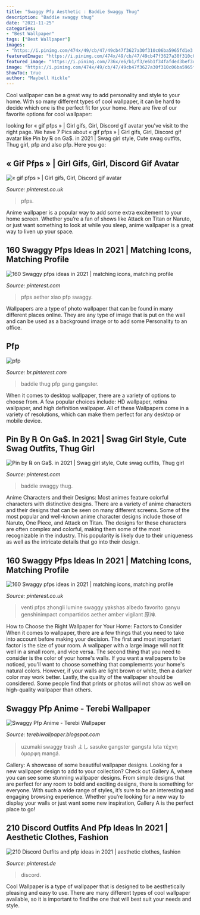 ```yaml
---
title: "Swaggy Pfp Aesthetic : Baddie Swaggy Thug"
description: "Baddie swaggy thug"
date: "2021-11-25"
categories:
- "Best Wallpaper"
tags: ["Best Wallpaper"]
images:
- "https://i.pinimg.com/474x/49/cb/47/49cb47f3627a30f310c06ba5965fd1e3.jpg"
featuredImage: "https://i.pinimg.com/474x/49/cb/47/49cb47f3627a30f310c06ba5965fd1e3.jpg"
featured_image: "https://i.pinimg.com/736x/e6/b1/f3/e6b1f34fafded3bef3dd0bc48bcafd38.jpg"
image: "https://i.pinimg.com/474x/49/cb/47/49cb47f3627a30f310c06ba5965fd1e3.jpg"
ShowToc: true
author: "Maybell Hickle"
---
```



Cool wallpaper can be a great way to add personality and style to your home. With so many different types of cool wallpaper, it can be hard to decide which one is the perfect fit for your home. Here are five of our favorite options for cool wallpaper: 

	

		
looking for « gif pfps » | Girl gifs, Girl, Discord gif avatar you've visit to the right page. We have 7 Pics about « gif pfps » | Girl gifs, Girl, Discord gif avatar like Pin by ℞ on Ga$. in 2021 | Swag girl style, Cute swag outfits, Thug girl, pfp and also pfp. Here you go:
		
    
## « Gif Pfps » | Girl Gifs, Girl, Discord Gif Avatar

<img loading=lazy src="https://i.pinimg.com/736x/a6/31/bf/a631bf579d166d13f570edfb61465194.jpg" onerror="this.onerror=null;this.src='https://tse2.mm.bing.net/th?id=OIP.jhew-2_5jRt7E90TSfsCtAHaJh&amp;pid=15.1';" alt="« gif pfps » | Girl gifs, Girl, Discord gif avatar">

_Source: pinterest.co.uk_

>pfps. 

	

Anime wallpaper is a popular way to add some extra excitement to your home screen. Whether you’re a fan of shows like Attack on Titan or Naruto, or just want something to look at while you sleep, anime wallpaper is a great way to liven up your space.

    
## 160 Swaggy Pfps Ideas In 2021 | Matching Icons, Matching Profile

<img loading=lazy src="https://i.pinimg.com/474x/ed/e5/90/ede590111012d84e24a905923b06383c.jpg" onerror="this.onerror=null;this.src='https://tse1.mm.bing.net/th?id=OIP.KCxFlT5ZXc2WVlPqWUjOfgAAAA&amp;pid=15.1';" alt="160 Swaggy pfps ideas in 2021 | matching icons, matching profile">

_Source: pinterest.com_

>pfps aether xiao pfp swaggy. 

	



Wallpapers are a type of photo wallpaper that can be found in many different places online. They are any type of image that is put on the wall and can be used as a background image or to add some Personality to an office.

    
## Pfp

<img loading=lazy src="https://i.pinimg.com/736x/e6/b1/f3/e6b1f34fafded3bef3dd0bc48bcafd38.jpg" onerror="this.onerror=null;this.src='https://tse1.mm.bing.net/th?id=OIP.IqnuWMVH-8kGblAuJTWHiQHaMG&amp;pid=15.1';" alt="pfp">

_Source: br.pinterest.com_

>baddie thug pfp gang gangster. 

	

When it comes to desktop wallpaper, there are a variety of options to choose from. A few popular choices include: HD wallpaper, retina wallpaper, and high definition wallpaper. All of these Wallpapers come in a variety of resolutions, which can make them perfect for any desktop or mobile device. 

    
## Pin By ℞ On Ga$. In 2021 | Swag Girl Style, Cute Swag Outfits, Thug Girl

<img loading=lazy src="https://i.pinimg.com/originals/b7/bc/61/b7bc619944b1bf6a6ded80294b2acb04.jpg" onerror="this.onerror=null;this.src='https://tse4.mm.bing.net/th?id=OIP.6MmPGH32M3yhzyfXjQCdeQHaMB&amp;pid=15.1';" alt="Pin by ℞ on Ga$. in 2021 | Swag girl style, Cute swag outfits, Thug girl">

_Source: pinterest.com_

>baddie swaggy thug. 

	

Anime Characters and their Designs: Most animes feature colorful characters with distinctive designs.
There are a variety of anime characters and their designs that can be seen on many different screens. Some of the most popular and well-known anime character designs include those of Naruto, One Piece, and Attack on Titan. The designs for these characters are often complex and colorful, making them some of the most recognizable in the industry. This popularity is likely due to their uniqueness as well as the intricate details that go into their design.

    
## 160 Swaggy Pfps Ideas In 2021 | Matching Icons, Matching Profile

<img loading=lazy src="https://i.pinimg.com/474x/49/cb/47/49cb47f3627a30f310c06ba5965fd1e3.jpg" onerror="this.onerror=null;this.src='https://tse2.mm.bing.net/th?id=OIP.gqyALPZBxL_a_nJXcbgUXwAAAA&amp;pid=15.1';" alt="160 Swaggy pfps ideas in 2021 | matching icons, matching profile">

_Source: pinterest.co.uk_

>venti pfps zhongli lumine swaggy yakshas albedo favorito ganyu genshinimpact compartidos aether amber vigilant 原神. 

	

How to Choose the Right Wallpaper for Your Home: Factors to Consider
When it comes to wallpaper, there are a few things that you need to take into account before making your decision. The first and most important factor is the size of your room. A wallpaper with a large image will not fit well in a small room, and vice versa. 
The second thing that you need to consider is the color of your home's walls. If you want a wallpapers to be noticed, you'll want to choose something that complements your home's natural colors. However, if your walls are light brown or white, then a darker color may work better. 
Lastly, the quality of the wallpaper should be considered. Some people find that prints or photos will not show as well on high-quality wallpaper than others.

    
## Swaggy Pfp Anime - Terebi Wallpaper

<img loading=lazy src="https://wallpapercave.com/wp/wp5827944.jpg" onerror="this.onerror=null;this.src='https://tse1.mm.bing.net/th?id=OIP.g60YimtrDnVuq2g76kFGpwHaJQ&amp;pid=15.1';" alt="Swaggy Pfp Anime - Terebi Wallpaper">

_Source: terebiwallpaper.blogspot.com_

>uzumaki swaggy trash よし sasuke gangster gangsta luta τέχνη όμορφη mangá. 

	

Gallery: A showcase of some beautiful wallpaper designs.
Looking for a new wallpaper design to add to your collection? Check out Gallery A, where you can see some stunning wallpaper designs. From simple designs that are perfect for any room to bold and exciting designs, there is something for everyone. With such a wide range of styles, it’s sure to be an interesting and engaging browsing experience. Whether you’re looking for a new way to display your walls or just want some new inspiration, Gallery A is the perfect place to go!





	
	
    
## 210 Discord Outfits And Pfp Ideas In 2021 | Aesthetic Clothes, Fashion

<img loading=lazy src="https://i.pinimg.com/474x/e5/d4/c6/e5d4c638618adc393ca8701ebb1b50a2.jpg" onerror="this.onerror=null;this.src='https://tse1.mm.bing.net/th?id=OIP.U6CHzDJ7r-YDvYliSiKMSwAAAA&amp;pid=15.1';" alt="210 Discord Outfits and pfp ideas in 2021 | aesthetic clothes, fashion">

_Source: pinterest.de_

>discord. 

	

Cool Wallpaper is a type of wallpaper that is designed to be aesthetically pleasing and easy to use. There are many different types of cool wallpaper available, so it is important to find the one that will best suit your needs and style.

